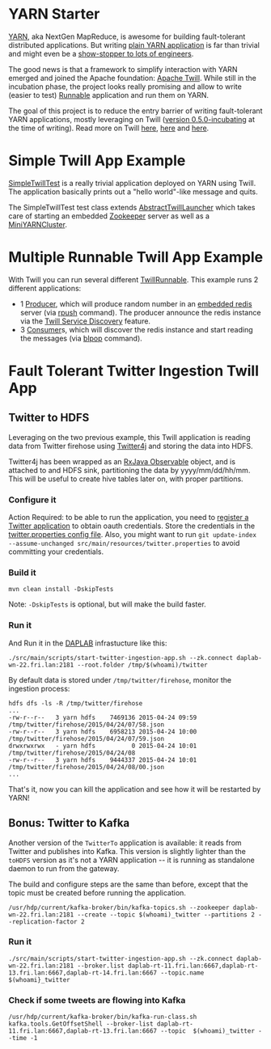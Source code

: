 YARN Starter
====

[YARN](http://hadoop.apache.org/docs/current/hadoop-yarn/hadoop-yarn-site/YARN.html), aka NextGen MapReduce, is awesome for building fault-tolerant distributed applications. 
But writing [plain YARN application](http://hadoop.apache.org/docs/current/hadoop-yarn/hadoop-yarn-site/WritingYarnApplications.html) 
is far than trivial and might even be a [show-stopper to lots of engineers](http://www.edwardcapriolo.com/roller/edwardcapriolo/entry/yarn_either_it_is_really).

The good news is that a framework to simplify interaction with YARN emerged and joined the Apache foundation: [Apache Twill](http://twill.incubator.apache.org/). 
While still in the incubation phase, the project looks really promising and allow to write (easier to test) 
[Runnable](http://docs.oracle.com/javase/8/docs/api/java/lang/Runnable.html) application and run them on YARN.

The goal of this project is to reduce the entry barrier of writing fault-tolerant YARN applications, mostly leveraging on Twill 
([version 0.5.0-incubating](http://twill.incubator.apache.org/apidocs-0.5.0-incubating/index.html) at the time of writing).
Read more on Twill [here](http://blog.cask.co/2014/01/programming-with-apache-twill-part-ii/), 
[here](http://blog.cask.co/2013/06/simplifying-yarn-introducing-weave-to-the-apache/) and 
[here](http://jaxenter.com/developing-distributed-applications-with-apache-twill-107728.html).


# Simple Twill App Example

[SimpleTwillTest](src/test/java/ch/daplab/yarn/twill/SimpleTwillTest.java) is a really trivial application deployed on YARN using Twill. The application basically prints out 
a "hello world"-like message and quits.

The SimpleTwillTest test class extends [AbstractTwillLauncher](src/test/java/ch/daplab/yarn/twill/AbstractTwillLauncher.java) which takes care of 
starting an embedded [Zookeeper](https://github.com/kafka-dev/kafka/blob/master/core/src/test/scala/unit/kafka/zk/EmbeddedZookeeper.scala) 
server as well as a [MiniYARNCluster](https://svn.apache.org/repos/asf/hadoop/common/trunk/hadoop-yarn-project/hadoop-yarn/hadoop-yarn-server/hadoop-yarn-server-tests/src/test/java/org/apache/hadoop/yarn/server/MiniYARNCluster.java).


# Multiple Runnable Twill App Example

With Twill you can run several different [TwillRunnable](https://github.com/apache/incubator-twill/blob/master/twill-api/src/main/java/org/apache/twill/api/TwillRunnable.java). 
This example runs 2 different applications:
* 1 [Producer](src/test/java/ch/daplab/yarn/twill/worker/Producer.java), which will produce random number in an [embedded redis](https://github.com/kstyrc/embedded-redis) 
    server (via [rpush](http://redis.io/commands/rpush) command). The producer announce the redis instance via the 
    [Twill Service Discovery](http://twill.incubator.apache.org/apidocs/org/apache/twill/discovery/package-summary.html) feature.
* 3 [Consumer](src/test/java/ch/daplab/yarn/twill/worker/Consumer.java)s, which will discover the redis instance and start reading the messages 
    (via [blpop](http://redis.io/commands/blpop) command).


# Fault Tolerant Twitter Ingestion Twill App

## Twitter to HDFS

Leveraging on the two previous example, this Twill application is reading data from Twitter firehose using [Twitter4j](http://twitter4j.org/) 
and storing the data into HDFS.

Twitter4j has been wrapped as an [RxJava Observable](http://reactivex.io/RxJava/javadoc/rx/Observable.OnSubscribe.html) object, 
and is attached to and HDFS sink, partitioning the data by yyyy/mm/dd/hh/mm. This will be useful to create hive tables 
later on, with proper partitions.

### Configure it

Action Required: to be able to run the application, you need to [register a Twitter application](http://iag.me/socialmedia/how-to-create-a-twitter-app-in-8-easy-steps/)
to obtain oauth credentials. Store the credentials in the [twitter.properties config file](src/main/resources/twitter.properties).
Also, you might want to run  ```git update-index --assume-unchanged src/main/resources/twitter.properties``` to avoid committing your credentials.

### Build it

```
mvn clean install -DskipTests
```

Note: `-DskipTests` is optional, but will make the build faster.

### Run it

And Run it in the [DAPLAB](http://daplab.ch) infrastucture like this:

```
./src/main/scripts/start-twitter-ingestion-app.sh --zk.connect daplab-wn-22.fri.lan:2181 --root.folder /tmp/$(whoami)/twitter
```

By default data is stored under `/tmp/twitter/firehose`, monitor the ingestion process:
```
hdfs dfs -ls -R /tmp/twitter/firehose
...
-rw-r--r--   3 yarn hdfs    7469136 2015-04-24 09:59 /tmp/twitter/firehose/2015/04/24/07/58.json
-rw-r--r--   3 yarn hdfs    6958213 2015-04-24 10:00 /tmp/twitter/firehose/2015/04/24/07/59.json
drwxrwxrwx   - yarn hdfs          0 2015-04-24 10:01 /tmp/twitter/firehose/2015/04/24/08
-rw-r--r--   3 yarn hdfs    9444337 2015-04-24 10:01 /tmp/twitter/firehose/2015/04/24/08/00.json
...
```

That's it, now you can kill the application and see how it will be restarted by YARN!


## Bonus: Twitter to Kafka

Another version of the `TwitterTo` application is available: it reads from Twitter and publishes into Kafka.
This version is slightly lighter than the `toHDFS` version as it's not a YARN application -- it is running as standalone
daemon to run from the gateway.

The build and configure steps are the same than before, except that the topic must be created before running the application.

```
/usr/hdp/current/kafka-broker/bin/kafka-topics.sh --zookeeper daplab-wn-22.fri.lan:2181 --create --topic $(whoami)_twitter --partitions 2 --replication-factor 2
```

### Run it
```
./src/main/scripts/start-twitter-ingestion-app.sh --zk.connect daplab-wn-22.fri.lan:2181 --broker.list daplab-rt-11.fri.lan:6667,daplab-rt-13.fri.lan:6667,daplab-rt-14.fri.lan:6667 --topic.name $(whoami}_twitter
```

### Check if some tweets are flowing into  Kafka

```
/usr/hdp/current/kafka-broker/bin/kafka-run-class.sh kafka.tools.GetOffsetShell --broker-list daplab-rt-11.fri.lan:6667,daplab-rt-13.fri.lan:6667 --topic  $(whoami)_twitter --time -1
```
